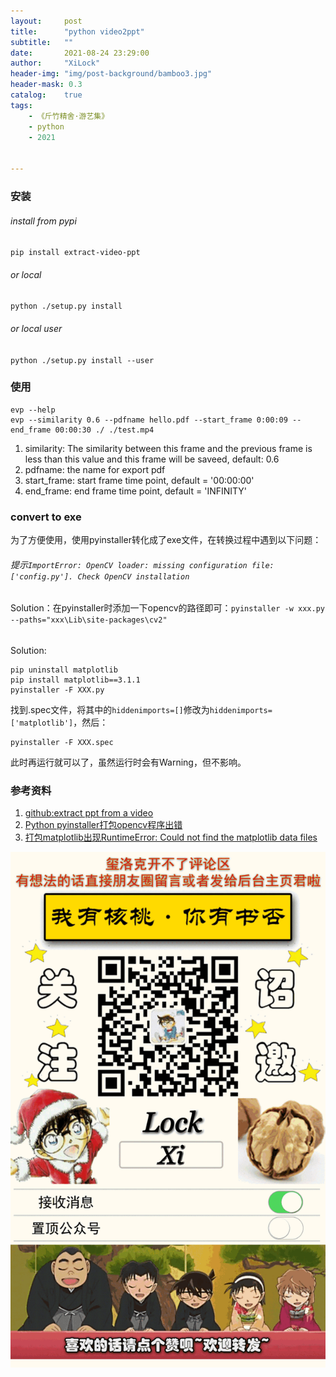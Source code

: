 ```yaml
---
layout:     post
title:      "python video2ppt"
subtitle:   ""
date:       2021-08-24 23:29:00
author:     "XiLock"
header-img: "img/post-background/bamboo3.jpg"
header-mask: 0.3
catalog:    true
tags:
    - 《斤竹精舍·游艺集》
    - python
    - 2021


---
```


### 安装
###### install from pypi
`pip install extract-video-ppt`

###### or local
`python ./setup.py install`

###### or local user
`python ./setup.py install --user`

### 使用
```
evp --help
evp --similarity 0.6 --pdfname hello.pdf --start_frame 0:00:09 --end_frame 00:00:30 ./ ./test.mp4
```

1. similarity: The similarity between this frame and the previous frame is less than this value and this frame will be saveed, default: 0.6
1. pdfname: the name for export pdf 
1. start_frame: start frame time point, default = '00:00:00'
1. end_frame: end frame time point, default = 'INFINITY'

### convert to exe
为了方便使用，使用pyinstaller转化成了exe文件，在转换过程中遇到以下问题：
###### 提示`ImportError: OpenCV loader: missing configuration file: ['config.py']. Check OpenCV installation`
Solution：在pyinstaller时添加一下opencv的路径即可：`pyinstaller -w xxx.py --paths="xxx\Lib\site-packages\cv2"`
###### 
Solution:
```
pip uninstall matplotlib
pip install matplotlib==3.1.1
pyinstaller -F XXX.py
```
找到.spec文件，将其中的`hiddenimports=[]`修改为`hiddenimports=['matplotlib']`，然后：
```
pyinstaller -F XXX.spec
```
此时再运行就可以了，虽然运行时会有Warning，但不影响。

### 参考资料
1. [github:extract ppt from a video](https://github.com/wudududu/extract-video-ppt)
1. [Python pyinstaller打包opencv程序出错](https://zhuanlan.zhihu.com/p/462208284)
1. [打包matplotlib出现RuntimeError: Could not find the matplotlib data files](https://blog.csdn.net/Iv_zzy/article/details/107916741)

![](/img/wc-tail.GIF)
